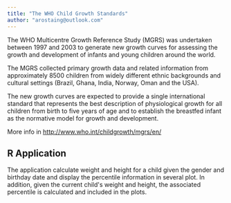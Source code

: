 ```yaml
---
title: "The WHO Child Growth Standards"
author: "arostaing@outlook.com"
---
```


The WHO Multicentre Growth Reference Study (MGRS) was undertaken between 1997 and 2003 to generate new growth curves for assessing the growth and development of infants and young children around the world.

The MGRS collected primary growth data and related information from approximately 8500 children from widely different ethnic backgrounds and cultural settings (Brazil, Ghana, India, Norway, Oman and the USA).

The new growth curves are expected to provide a single international standard that represents the best description of physiological growth for all children from birth to five years of age and to establish the breastfed infant as the normative model for growth and development.

More info in <http://www.who.int/childgrowth/mgrs/en/>

## R Application
The application calculate weight and height for a child given the gender and birthday date and display the percentile information in several plot.
In addition, given the current child's weight and height, the associated percentile is calculated and included in the plots.
